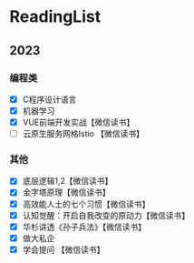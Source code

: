 # ReadingList

## 2023

### 编程类
- [x] C程序设计语言
- [x] 机器学习
- [x] VUE前端开发实战【微信读书】
- [ ] 云原生服务网格Istio 【微信读书】

### 其他
- [x] 底层逻辑1,2【微信读书】
- [x] 金字塔原理【微信读书】
- [x] 高效能人士的七个习惯【微信读书】
- [x] 认知觉醒：开启自我改变的原动力【微信读书】
- [x] 华杉讲透《孙子兵法》【微信读书】
- [x] 做大私企
- [x] 学会提问 【微信读书】

